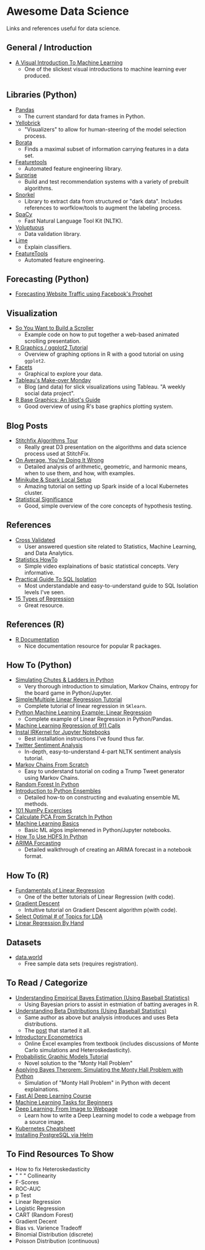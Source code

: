# Awesome Data Science
Links and references useful for data science.

## General / Introduction
   * [A Visual Introduction To Machine Learning](http://www.r2d3.us/visual-intro-to-machine-learning-part-1/)
      * One of the slickest visual introductions to machine learning ever produced.

## Libraries (Python)
   * [Pandas](https://pandas.pydata.org/pandas-docs/stable/10min.html)
      * The current standard for data frames in Python.   
   * [Yellobrick](http://www.scikit-yb.org/en/latest/index.html)
      * "Visualizers" to allow for human-steering of the model selection process.
   * [Borata](https://github.com/scikit-learn-contrib/boruta_py)
      * Finds a maximal subset of information carrying features in a data set.
   * [Featuretools](https://github.com/Featuretools/featuretools)
      * Automated feature engineering library.
   * [Surprise](http://surpriselib.com/)
      * Build and test recommendation systems with a variety of prebuilt algorithms.
   * [Snorkel](https://hazyresearch.github.io/snorkel/)
      * Library to extract data from structured or "dark data".  Includes references to worfklow/tools to augment the labeling process.
   * [SpaCy](https://spacy.io/_)
      * Fast Natural Language Tool Kit (NLTK).
   * [Voluptuous](https://github.com/alecthomas/voluptuous)
      * Data validation library.
   * [Lime](https://github.com/marcotcr/lime)
       * Explain classifiers.
   * [FeatureTools](https://docs.featuretools.com/index.html)
       * Automated feature engineering.

## Forecasting (Python)
   * [Forecasting Website Traffic using Facebook's Prophet](http://pbpython.com/prophet-overview.html)
   
## Visualization
   * [So You Want to Build a Scroller](http://vallandingham.me/scroller.html)
      * Example code on how to put together a web-based animated scrolling presentation.
   * [R Graphics / ggplot2 Tutorial](http://tutorials.iq.harvard.edu/R/Rgraphics/Rgraphics.html)
       * Overview of graphing options in R with a good tutorial on using `ggplot2`.
   * [Facets](https://pair-code.github.io/facets/)
       * Graphical to explore your data.
   * [Tableau's Make-over Monday](http://www.makeovermonday.co.uk/blog/)
       * Blog (and data) for slick visualizations using Tableau.  "A weekly social data project".
   * [R Base Graphics: An Idiot's Guide](http://rstudio-pubs-static.s3.amazonaws.com/7953_4e3efd5b9415444ca065b1167862c349.html)
       * Good overview of using R's base graphics plotting system.
   
## Blog Posts
   * [Stitchfix Algorithms Tour](http://algorithms-tour.stitchfix.com/#data-platform)
      * Really great D3 presentation on the algorithms and data science process used at StitchFix.
   * [On Average, You're Doing It Wrong](https://towardsdatascience.com/on-average-youre-using-the-wrong-average-geometric-harmonic-means-in-data-analysis-2a703e21ea0)
      * Detailed analysis of arithmetic, geometric, and harmonic means, when to use them, and how, with examples.
   * [Minikube & Spark Local Setup](http://blog.madhukaraphatak.com/categories/kubernetes-series/)
      * Amazing tutorial on setting up Spark inside of a local Kubernetes cluster.
   * [Statistical Significance](https://towardsdatascience.com/statistical-significance-hypothesis-testing-the-normal-curve-and-p-values-93274fa32687)
      * Good, simple overview of the core concepts of hypothesis testing.

## References
   * [Cross Validated](https://stats.stackexchange.com/)
      * User answered question site related to Statistics, Machine Learning, and Data Analytics.
   * [Statistics HowTo](http://www.statisticshowto.com/probability-and-statistics/)
      * Simple video explainations of basic statistical concepts.  Very informative. 
   * [Practical Guide To SQL Isolation](https://begriffs.com/posts/2017-08-01-practical-guide-sql-isolation.html)
      * Most understandable and easy-to-understand guide to SQL Isolation levels I've seen.
   * [15 Types of Regression](https://www.listendata.com/2018/03/regression-analysis.html)
      * Great resource.
      
## References (R)
   * [R Documentation](https://rdrr.io/)
      * Nice documentation resource for popular R packages.
  
      
## How To (Python)
   * [Simulating Chutes & Ladders in Python](https://jakevdp.github.io/blog/2017/12/18/simulating-chutes-and-ladders/?utm_campaign=Data%2BElixir&utm_medium=web&utm_source=Data_Elixir_162)
       * Very thorough introduction to simulation, Markov Chains, entropy for the board game in Python/Jupyter.
   * [Simple/Multiple Linear Regression Tutorial](https://towardsdatascience.com/simple-and-multiple-linear-regression-in-python-c928425168f9)
       * Complete tutorial of linear regression in `SKlearn`.
   * [Python Machine Learning Example: Linear Regression](http://devarea.com/python-machine-learning-example-linear-regression/)
       * Complete example of Linear Regression in Python/Pandas.
   * [Machine Learning Regression of 911 Calls](http://machinelearningexp.com/machine-learning-regression-911-calls/)
   * [Instal IRKernel for Jupyter Notebooks](https://www.datacamp.com/community/blog/jupyter-notebook-r)
       * Best installation instructions I've found thus far.
   * [Twitter Sentiment Analysis](https://towardsdatascience.com/another-twitter-sentiment-analysis-bb5b01ebad90)
       * In-depth, easy-to-understand 4-part NLTK sentiment analysis tutorial.
   * [Markov Chains From Scratch](http://www.johnwittenauer.net/markov-chains-from-scratch/)
       * Easy to understand tutorial on coding a Trump Tweet generator using Markov Chains.
   * [Random Forest In Python](https://towardsdatascience.com/random-forest-in-python-24d0893d51c0)
   * [Introduction to Python Ensembles](https://www.kdnuggets.com/2018/02/introduction-python-ensembles.html)
      * Detailed how-to on constructing and evaluating ensemble ML methods.
   * [101 NumPy Excercises](https://www.machinelearningplus.com/101-numpy-exercises-python/)
   * [Calculate PCA From Scratch In Python](https://machinelearningmastery.com/calculate-principal-component-analysis-scratch-python/)
   * [Machine Learning Basics](https://github.com/zotroneneis/machine_learning_basics)
      * Basic ML algos implemened in Python/Jupyter notebooks.
   * [How To Use HDFS In Python](https://www.uetke.com/blog/python/how-to-use-hdf5-files-in-python/)
   * [ARIMA Forcasting](https://www.datasciencecentral.com/profiles/blogs/tutorial-forecasting-with-seasonal-arima)
      * Detailed walkthrough of creating an ARIMA forecast in a notebook format.
       
## How To (R)
   * [Fundamentals of Linear Regression](https://towardsdatascience.com/machine-learning-fundamentals-via-linear-regression-41a5d11f5220)
       * One of the better tutorials of Linear Regression (with code).
   * [Gradient Descent](http://www.machinegurning.com/rstats/gradient-descent/)
       * Intuitive tutorial on Gradient Descent algorithm p(with code).
   * [Select Optimal # of Topics for LDA](https://cran.r-project.org/web/packages/ldatuning/vignettes/topics.html)
   * [Linear Regression By Hand](https://dsgazette.com/2018/01/10/linear-regression-by-hand/)
   
## Datasets
   * [data.world](https://data.world/)
       * Free sample data sets (requires registration).
       
## To Read / Categorize
   * [Understanding Empirical Bayes Estimation (Using Baseball Statistics)](http://varianceexplained.org/r/empirical_bayes_baseball/)
      * Using Bayesian priors to assist in estmiation of batting averages in R.
   * [Understanding Beta Distributions (Using Baseball Statistics)](http://varianceexplained.org/statistics/beta_distribution_and_baseball/)
       * Same author as above but analysis introduces and uses Beta distributions.
       * The [post](https://stats.stackexchange.com/questions/47771/what-is-the-intuition-behind-beta-distribution/47782#47782) that started it all.
   * [Introductory Econometrics](http://www3.wabash.edu/econometrics/EconometricsBook/index.htm)
       * Online Excel examples from textbook (includes discussions of Monte Carlo simulations and Heteroskedasticity).
   * [Probabilistic Graphic Models Tutorial](https://blog.statsbot.co/probabilistic-graphical-models-tutorial-and-solutions-e4f1d72af189)
       * Novel solution to the "Monty Hall Problem"
   * [Applying Bayes Therorem: Simulating the Monty Hall Problem with Python](https://medium.com/@NickDoesData/applying-bayes-theorem-simulating-the-monty-hall-problem-with-python-5054976d1fb5)
       * Simulation of "Monty Hall Problem" in Python with decent explainations.
   * [Fast.AI Deep Learning Course](http://course.fast.ai/lessons/lesson1.html)
   * [Machine Learning Tasks for Beginners](https://elitedatascience.com/machine-learning-projects-for-beginners)
   * [Deep Learning: From Image to Webpage](https://blog.floydhub.com/turning-design-mockups-into-code-with-deep-learning/)
       * Learn how to write a Deep Learning model to code a webpage from a source image. 
   * [Kubernetes Cheatsheet](https://kubernetes.io/docs/reference/kubectl/cheatsheet/)
   * [Installing PostgreSQL via Helm](https://medium.com/@nicdoye/installing-postgresql-via-helm-237e026453b1)
       
 ## To Find Resources To Show
   * How to fix Heteroskedasticity
   * " " " Collinearity
   * F-Scores
   * ROC-AUC
   * p Test
   * Linear Regression
   * Logistic Regression
   * CART (Random Forest)
   * Gradient Decent
   * Bias vs. Varience Tradeoff
   * Binomial Distribution (discrete)
   * Poisson Distribution (continuous)
   

